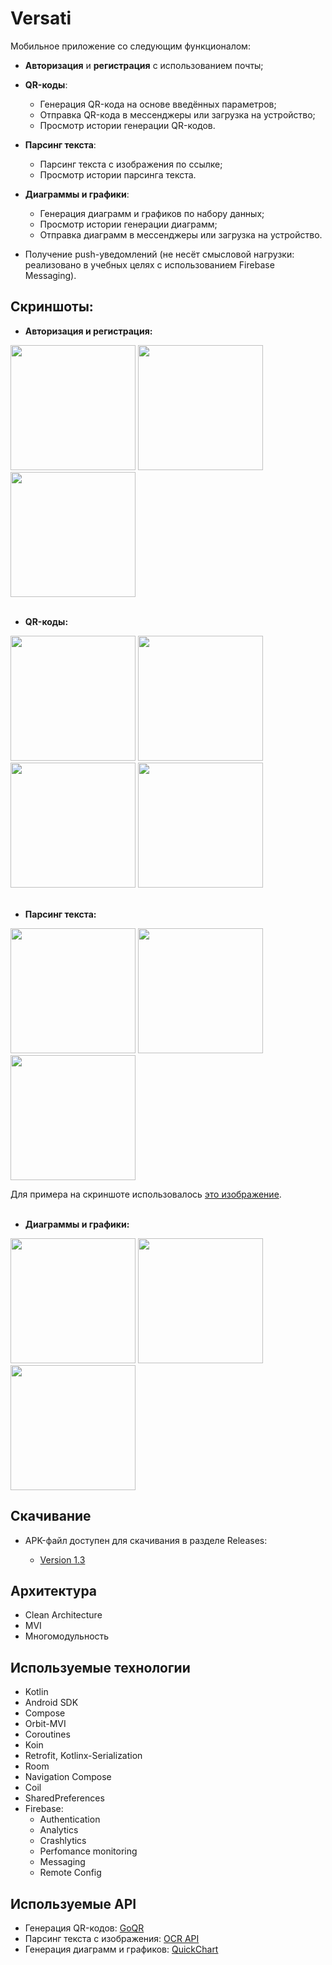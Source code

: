 # Versati

  Мобильное приложение со следующим функционалом:
* **Авторизация** и **регистрация** с использованием почты;

* **QR-коды**:
  * Генерация QR-кода на основе введённых параметров;
  * Отправка QR-кода в мессенджеры или загрузка на устройство;
  * Просмотр истории генерации QR-кодов.

* **Парсинг текста**:
  * Парсинг текста с изображения по ссылке;
  * Просмотр истории парсинга текста.

* **Диаграммы и графики**:
  * Генерация диаграмм и графиков по набору данных;
  * Просмотр истории генерации диаграмм;
  * Отправка диаграмм в мессенджеры или загрузка на устройство.

* Получение push-уведомлений (не несёт смысловой нагрузки: реализовано в учебных целях с использованием Firebase Messaging).

## Скриншоты:
* **Авторизация и регистрация:**

<image src='https://github.com/arshapshap/versati/assets/48681339/5ef80259-70fc-405c-a96b-35dbeddc55f8' width=200 />
<image src='https://github.com/arshapshap/versati/assets/48681339/a94402f1-882a-4377-87d7-7a3f76dfe3bb' width=200 />
<image src='https://github.com/arshapshap/versati/assets/48681339/b6ae8de2-e74c-4856-8101-f5eb5fb3db10' width=200 />
<br>
<br>

* **QR-коды:**

<image src='https://github.com/arshapshap/versati/assets/48681339/ac5d3781-52c8-41d1-9480-881d55a75880' width=200 />
<image src='https://github.com/arshapshap/versati/assets/48681339/a690d43a-6424-4cd6-99c4-2a6a2176fe11' width=200 />
<image src='https://github.com/arshapshap/versati/assets/48681339/594229c3-ef1e-44aa-9d3d-24f6ed7445f7' width=200 />
<image src='https://github.com/arshapshap/versati/assets/48681339/a3c53a9a-ff30-4ed7-a515-34f1863d328d' width=200 />
<br>
<br>

* **Парсинг текста:**

<image src='https://github.com/arshapshap/versati/assets/48681339/a29659f3-a243-4cf7-acea-d2659d4a6b42' width=200 />
<image src='https://github.com/arshapshap/versati/assets/48681339/ca5e22cf-2f73-418c-be56-42fcb32bac7f' width=200 />
<image src='https://github.com/arshapshap/versati/assets/48681339/9d1f004b-1a71-44c2-9e65-3f1a6b80b549' width=200 />

Для примера на скриншоте использовалось [это изображение](https://favim.com/pd/s6/orig/61/text-harry-potter-hermione-Favim.com-576725.jpg).
<br>
<br>

* **Диаграммы и графики:**

<image src='https://github.com/arshapshap/versati/assets/48681339/bca5ce24-5201-442e-b92a-b908fd247bd6' width=200 />
<image src='https://github.com/arshapshap/versati/assets/48681339/0c8b1358-7eaa-43a1-ab4a-70f80e46a8e6' width=200 />
<image src='https://github.com/arshapshap/versati/assets/48681339/426f8f9b-fa96-4770-a0a4-691a4a7c709b' width=200 />


## Скачивание
      
  * APK-файл доступен для скачивания в разделе Releases:

    - [Version 1.3](https://github.com/arshapshap/versati/releases/tag/v1.3)

## Архитектура
* Clean Architecture
* MVI
* Многомодульность

## Используемые технологии
* Kotlin
* Android SDK
* Compose
* Orbit-MVI
* Coroutines
* Koin
* Retrofit, Kotlinx-Serialization
* Room
* Navigation Compose
* Coil
* SharedPreferences
* Firebase:
  - Authentication
  - Analytics
  - Crashlytics
  - Perfomance monitoring
  - Messaging
  - Remote Config

## Используемые API
* Генерация QR-кодов: [GoQR](https://goqr.me/api/)
* Парсинг текста с изображения: [OCR API](https://ocr.space/OCRAPI)
* Генерация диаграмм и графиков: [QuickChart](https://quickchart.io/)
